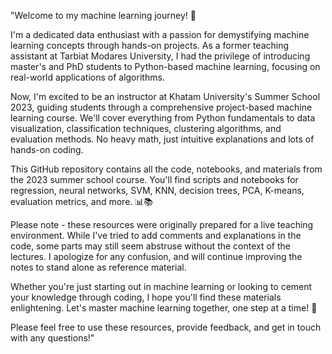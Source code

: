 "Welcome to my machine learning journey! 👋

I'm a dedicated data enthusiast with a passion for demystifying machine learning concepts through hands-on projects. As a former teaching assistant at Tarbiat Modares University, I had the privilege of introducing master's and PhD students to Python-based machine learning, focusing on real-world applications of algorithms.

Now, I'm excited to be an instructor at Khatam University's Summer School 2023, guiding students through a comprehensive project-based machine learning course. We'll cover everything from Python fundamentals to data visualization, classification techniques, clustering algorithms, and evaluation methods. No heavy math, just intuitive explanations and lots of hands-on coding.

This GitHub repository contains all the code, notebooks, and materials from the 2023 summer school course. You'll find scripts and notebooks for regression, neural networks, SVM, KNN, decision trees, PCA, K-means, evaluation metrics, and more. 📊📚

Please note - these resources were originally prepared for a live teaching environment. While I've tried to add comments and explanations in the code, some parts may still seem abstruse without the context of the lectures. I apologize for any confusion, and will continue improving the notes to stand alone as reference material.

Whether you're just starting out in machine learning or looking to cement your knowledge through coding, I hope you'll find these materials enlightening. Let's master machine learning together, one step at a time! 🚀

Please feel free to use these resources, provide feedback, and get in touch with any questions!"
